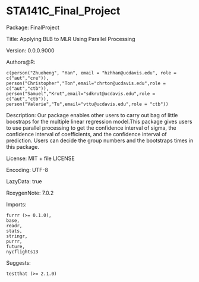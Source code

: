 # STA141C_Final_Project
Package: FinalProject

Title: Applying BLB to MLR Using Parallel Processing

Version: 0.0.0.9000

Authors@R: 

    c(person("Zhuoheng", "Han", email = "hzhhan@ucdavis.edu", role = c("aut","cre")),
    person("Christopher","Ton",email="chrton@ucdavis.edu",role = c("aut","ctb")),
    person("Samuel","Krut",email="sdkrut@ucdavis.edu",role = c("aut","ctb")),
    person("Valerie","Tu",email="vttu@ucdavis.edu",role = "ctb"))
    
Description: Our package enables other users to carry out bag of little boostraps for the multiple linear regression model.This package gives users to use parallel processing to get the confidence interval of sigma, the confidence interval of coefficients, and the confidence interval of prediction. Users can decide the group numbers and the bootstraps times in this package.

License: MIT + file LICENSE

Encoding: UTF-8

LazyData: true

RoxygenNote: 7.0.2

Imports: 

    furrr (>= 0.1.0),
    base,
    readr,
    stats,
    stringr,
    purrr,
    future,
    nycflights13
    
Suggests: 

    testthat (>= 2.1.0)
